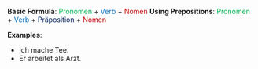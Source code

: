 **Basic Formula**: <font color="#00b050">Pronomen</font> + <font color="#0070c0">Verb</font> + <font color="#c00000">Nomen</font>
**Using Prepositions**: <font color="#00b050">Pronomen</font> + <font color="#0070c0">Verb</font> + <font color="#002060">Präposition</font> + <font color="#c00000">Nomen</font> 

**Examples**:

- Ich mache Tee.
- Er arbeitet als Arzt.